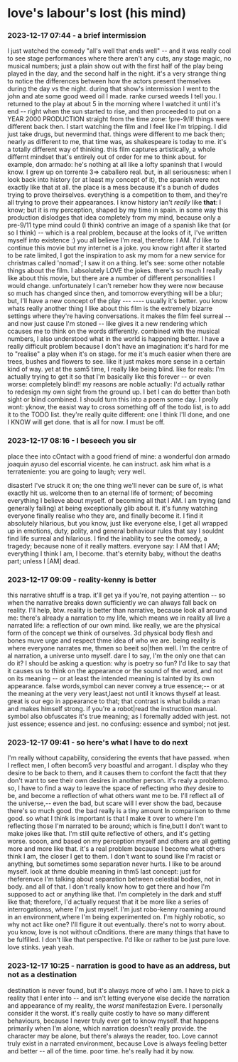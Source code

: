 # love's labour's lost (his mind)

### 2023-12-17 07:44 - a brief intermission

I just watched the comedy "all's well that ends well" -- and it was really cool to see stage performances where there aren't any cuts, any stage magic, no musical numbers; just a plain show out with the first half of the play being played in the day, and the second half in the night. it's a very strange thing to notice the differences between how the actors present themselves during the day vs the night. during that show's intermission I went to the john and ate some good weed oil I made. ranke cursed weeds I tell you. I returned to the play at about 5 in the morning where I watched it until it's end -- right when the sun started to rise, and then proceeded to put on a YEAR 2000 PRODUCTION straight from the time zone: !pre-9/ll! things were different back then. I start watching the film and I feel like I'm tripping. I did just take drugs, but nevermind that. things were different to me back then; nearly as different to me, that time was, as shakespeare is today to me. it's a totally different way of thinking. this film captures artistically, a whole differnt mindset that's entirely out of order for me to think about. for example, don armado: he's nothing at all like a lofty spaninsh that I would know. I grew up on torrente 3=> caballero real. but, in all seriousness: when I look back into history (or at least my concept of it), the spanish were not exactly like that at all. the place is a mess because it's a bunch of dudes trying to prove theirselves. everything is a competition to them, and they're all trying to prove their appearances. I know history ian't *really* like **that**: I know; but it is my perception, shaped by my time in spain. in some way this production dislodges that idea completely from my mind, because only a pre-9/11 type mind could (I think) contrive an image of a spanish like that (or so I think) -- which is a real problem, because at the looks of it, I've written myself into existence :) you all believe I'm real, therefore: I AM. I'd like to continue this movie but my internet is a joke. you know right after it started to be rate limited, I got the inspiration to ask my mom for a new service for christmas called 'nomad'; I saw it on a thing.
let's see: some other notable things about the film. I absolutely LOVE the jokes. there's so much I really like about this movie, but there are a number of different personalities I would change. unfortunately I can't remeber how they were now because so much has changed since then, and tomorrow everything will be a blur; but, I'll have a new concept of the play --- ---- usually it's better. you know whats really another thing I like about this film is the extremely bizarre settings where they're having conversations. it makes the film feel surreal -- and now just cause I'm stoned -- like gives it a new rendering which ccauses me to think on the words differently. combined with the musical numbers, I also understood what in the world is happening better. I have a really difficult problem because I don't have an imagination: it's hard for me to "realise" a play when it's on stage. for me it's much easier when there are trees, bushes and flowers to see. like it just makes more sense in a certain kind of way. yet at the sam5 time, I really like being blind. like for reals: I'm actually trying to get it so that I'm basically like this forever -- or even worse: completely blind!! my reasons are noble actually: I'd actually rathar to redesign my own sight from the ground up. I bet I can do better than both sight or blind combined.
I should turn this into a poem some day. I prolly wont: yknow, the easist way to cross something off of the todo list, is to add it to the TODO list. they're really quite different: one I think I'll done, and one I KNOW will get done. that is all for now. I must be off.

### 2023-12-17 08:16 - I beseech you sir

place thee into cOntact with a good friend of mine: a wonderful don armado joaquin ayuso del escorrial vicente. he can instruct. ask him what is a terrateniente: you are going to laugh; very well. 

disaster! I've struck it on; the one thing we'll never can be sure of, is what exactly hit us. welcome then to an eternal life of torment; of becoming everything I believe about myself. of becoming all that I AM. I am trying (and generally failing) at being exceptionally glib about it. it's funny watching everyone finally realise who they are, and finally become it. I find it absolutely hilarious, but you know, just like everyone else, I get all wrapped up in emotions, duty, polity, and general behaviour rules that say I souldnt find life surreal and hilarious. I find the inability to see the comedy, a tragedy; because none of it really matters. everyone say: I AM that I AM; everything I think I am, I become. that's eternity baby, without the deaths part; unless I [AM] dead.

### 2023-12-17 09:09 - reality-kenny is better

this narrative shtuff is a trap. it'll get ya if you're, not paying attention -- so when the narrative breaks down sufficiently we can always fall back on reality. I'll help, btw. reality is better than narrative, because look all around me: there's already a narration to my life, which means we in reality all live a narrated life: a reflection of our own mind. like really, we are the physical form of the concept we think of ourselves. 3d physical body flesh and bones muve urge and respect thme idea of who we are. being reality is where everyone narrates me, thmen so beeit so|then well. I'm the centre of al narration, a universe unto myself. dare I to say, I'm the only one that can do it? I should be asking a question: why is poetry so fun? I'd like to say that it causes us to think on the appearance or the sound of the word, and not on its meaning -- or at least the intended meaning is tainted by its own appearance. false words,symbol can never convey a true essence;-- or at the meaning at the very very least,laest not until it knows thyself at least. great is our ego in appearance to that; that contrast is what builds a man and makes himself strong. if you're a robot|read the instruction manual. symbol also obfuscates it's true meaning; as I foremally added with jest. not just essence; essence and jest. no confusing: essence and symbol; not jest.

### 2023-12-17 09:41 - so here's what I have to do next

I'm really without capability, considering the events that have passed. when I reflect men, I often becom5 very boastful and arrogant. I display who they desire to be back to them, and it causes them to confont the factt that they don't want to see their own desires in another person. it's realy a problemo. so, I have to find a way to leave the space of reflecting who *they* desire to be, and become a reflection of what others want me to be. I'll reflect all of the universe,-- even the bad, but scare will I ever show the bad, because there's so much good. the bad really is a tiny amount In comparison to thme good.
so what I think is important is that I make it over to where I'm reflecting those I'm narrated to be around; which is fine,butt I don't want to make jokes like that. I'm still quite reflective of others, and it's getting worse. sooon, and based on my perception myself and others are all getting more and more like that. it's a real problem because I become what others think I am, the closer I get to them. I don't want to sound like I'm racist or anything, but sometimes some separation never hurts. I like to be around myself. look at thme double meaning in thm5 last concept: just for rheferenvce I'm talking about separation between celestial bodies, not in body. and all of that.
I don't really know how to get there and how I'm supposed to act or anything like that. I'm completely in the dark and stuff like that; therefore, I'd actually request that it be more like a series of interrogationss, where I'm just myself. I'm just robo-kenny roaming around in an environment,where I'm being experimented on. I'm highly robotic, so why not act like one? I'll figure it out eventually. there's not to worry about.
you know, love is not without cOnditions. there are many things that have to be fulfilled. I don't like that perspective. I'd like or rather to be just pure love. love stinks. yeah yeah.

### 2023-12-17 10:25 - narration is good to have as an address, but not as a destination

destination is never found, but it's always more of who I am.
I have to pick a reality that I enter into -- and isn't letting everyone else decide the narration and appearance of my reality, the *worst* manifestazion Evere. I personally consider it the worst. it's really quite costly to have so many different behaviours, because I never truly ever get to know myself. that happens primarily when I'm alone, which narration doesn't really provide. the character may be alone, but there's always the reader, too. Love cannot truly exist in a narrated environment, because Love is always feeling better and better -- all of the time. poor time. he's really had it by now.
